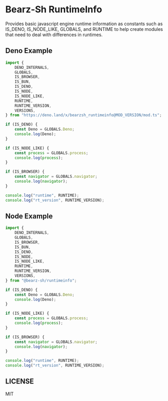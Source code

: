 # Bearz-Sh RuntimeInfo

Provides basic javascript engine runtime information as constants such as IS_DENO, IS_NODE_LIKE, GLOBALS, and RUNTIME to
help create modules that need to deal with differences in runtimes.

## Deno Example

```ts
import {
    DENO_INTERNALS,
    GLOBALS,
    IS_BROWSER,
    IS_BUN,
    IS_DENO,
    IS_NODE,
    IS_NODE_LIKE,
    RUNTIME,
    RUNTIME_VERSION,
    VERSIONS,
} from "https://deno.land/x/bearzsh_runtimeinfo@MOD_VERSION/mod.ts";

if (IS_DENO) {
    const Deno = GLOBALS.Deno;
    console.log(Deno);
}

if (IS_NODE_LIKE) {
    const process = GLOBALS.process;
    console.log(process);
}

if (IS_BROWSER) {
    const navigator = GLOBALS.navigator;
    console.log(navigator);
}

console.log("runtime", RUNTIME);
console.log("rt_version", RUNTIME_VERSION);
```

## Node Example

```ts
import {
    DENO_INTERNALS,
    GLOBALS,
    IS_BROWSER,
    IS_BUN,
    IS_DENO,
    IS_NODE,
    IS_NODE_LIKE,
    RUNTIME,
    RUNTIME_VERSION,
    VERSIONS,
} from "@bearz-sh/runtimeinfo";

if (IS_DENO) {
    const Deno = GLOBALS.Deno;
    console.log(Deno);
}

if (IS_NODE_LIKE) {
    const process = GLOBALS.process;
    console.log(process);
}

if (IS_BROWSER) {
    const navigator = GLOBALS.navigator;
    console.log(navigator);
}

console.log("runtime", RUNTIME);
console.log("rt_version", RUNTIME_VERSION);
```

## LICENSE

MIT
